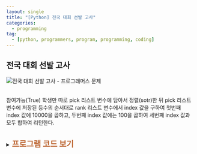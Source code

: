```yaml
---
layout: single
title: "[Python] 전국 대회 선발 고사"
categories:
  - programming
tag:
  - [python, programmers, program, programming, coding]
---  
```


## 전국 대회 선발 고사  

![전국 대회 선발 고사 - 프로그래머스 문제](https://github.com/user-attachments/assets/d19f8040-a849-4d40-be0b-94c4bfdf8fac)  
<br />

참여가능(True) 학생만 따로 pick 리스트 변수에 담아서 정렬(sotr)한 뒤 
pick 리스트 변수에 저장된 등수의 순서대로 rank 리스트 변수에서 index 값을 구하여 
첫번째 index 값에 10000을 곱하고, 두번째 index 값에는 100을 곱하여 세번째 index 값과
모두 합하여 리턴한다.  
<br />
<details>
    <summary><span style="font-size:1.5em; font-weight:bold; color:#BA602B; cursor:pointer">프로그램 코드 보기</span></summary>
    <div markdown="1">   
```python
def solution(rank, attendance):
    answer = 0
    pick = []
    a = 0
    b = 0
    c = 0

    for i in range(len(rank)): # True(참가가능)한 학생만 pick 리스트 변수에 넣는다.
        if attendance[i] == True:
            pick.append(rank[i])

    pick.sort() # 등수 순위대로 정렬

    a = rank.index(pick[0]) * 10000 # rank 에서 첫번째 등수의 index 값을 찾아서 10000을곱한다.
    b = rank.index(pick[1]) * 100 # rank 에서 두번째 등수의 index 값을 찾아서 100을 곱한다.
    c = rank.index(pick[2]) # rank 에서 세번째 등수의 index 값을 찾는다.
    answer = a + b + c # 계산된 모든값을 더한다.
        
    return answer
```
</div>
</details> 
